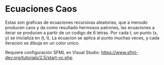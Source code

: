 # Ecuaciones Caos
Estas son graficas de ecuaciones recursivas aleatorias, que a menudo producen caos y da como resultado hermosos patrones, las ecuaciones a iterar se producen a partir de un codigo de 6 letras. Por cada t, un punto (x, y) se inicializa en (t, t). La ecuacion se aplica al punto muchas veces, y cada iteracion se dibuja en un color unico.

Requiere configuración SFML en Visual Studio: https://www.sfml-dev.org/tutorials/2.5/start-vc.php
